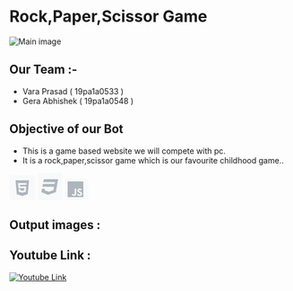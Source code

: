 # Rock,Paper,Scissor Game
![Main image](https://devopsgames.files.wordpress.com/2018/01/rps.png?w=750)
## Our Team :-
 * Vara Prasad ( 19pa1a0533 )
 * Gera Abhishek ( 19pa1a0548 )

## Objective of our Bot
 * This is a game based website we will compete with pc.
 * It is a rock,paper,scissor game which is our favourite childhood game..

[![HTML image](https://github.com/abhishek-548/webbot/blob/main/html%20img.PNG?raw=true)](https://www.w3schools.com/html/)
[![CSS image](https://raw.githubusercontent.com/abhishek-548/webbot/main/css%20img.PNG)](https://www.w3schools.com/css/)
[![Js image](https://raw.githubusercontent.com/abhishek-548/webbot/main/js%20img.PNG)](https://www.w3schools.com/js/)


## Output images :

## Youtube Link :

[![Youtube Link](https://user-images.githubusercontent.com/72602927/96446734-14ffbf80-122f-11eb-815f-30c5f3112d2c.png)](https://youtu.be/YOr-dkpKeMI)
